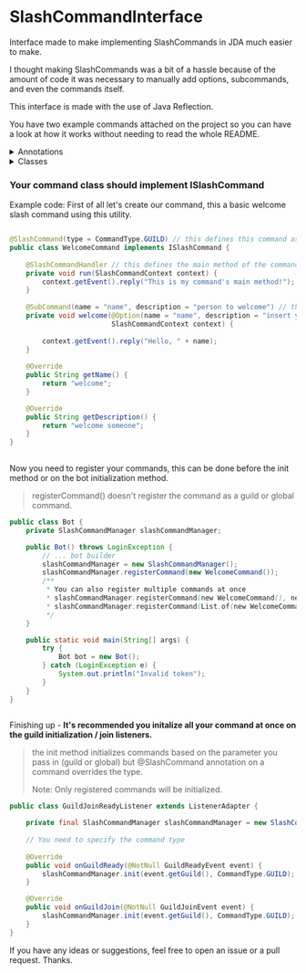  # SlashCommandInterface
Interface made to make implementing SlashCommands in JDA much easier to make.

I thought making SlashCommands was a bit of a hassle because of the amount of code it was necessary 
to manually add options, subcommands, and even the commands itself.

This interface is made with the use of Java Reflection.

You have two example commands attached on the project so you can have a look at how it works without needing to read the whole README.

<details><summary>Annotations</summary>

### Annotations

**@Option** (name, description, type, required, autocomplete) is a parameter annotation which defines the options of your Command and/or Subcommands. 
You can't have options on the main command if you have subcommands as they override each other.

> An option serves basically as an input for the user to use when using the command.

**Parameters**
> name: The name of the option, this is what the user will see when they use the command.
> 
> description: The descrip  tion of the option, this is what the user will see when they use the command.
> 
> type: This is an OptionType enum, this defines the type of the option. (STRING, INTEGER, BOOLEAN, USER, CHANNEL, ROLE, MENTIONABLE). By default it's STRING.
> 
> required: This defines if the option is required or not. By default, it's false.
> 
> autocomplete: This defines if the option should have autocomplete or not. By default, it's false. Autocomplete most be handled by you. See: [Interaction Wiki](https://jda.wiki/using-jda/interactions/).
 
**@SlashCommand** is a class annotation which is where you define if this slash command should be global or not. This annotation is **optional**

> If you use this annotation on a class, it's obligatory to define which type you want.
> This will also override the init method type you defined on your Listeners.
> This is useful to test individual commands

**@SlashCommandHandler** is a method annotation that defines the "main" method of your command. 
This annotation is required in order for the command to work, but it's optional if you have subcommands.<br> 

**@SubCommand** (name, description) is a method annotation that defines your command's SubCommands.

> Neither the name nor the description can be empty.

</details>

<details><summary>Classes</summary>

**ISlashCommand** is the necessary interface for your command to be seen as a slash command. you'll need to implement both getName() and getDescription() methods.
There's an optional method for permissions, getPermissions() by there's no restriction.

**SlashCommandContext** is a class used to get context when writing the slash command's commands and subcommands.
This class is obligatory in order for you to have access to certain things like guild, user and others.
</details>

### Your command class should implement ISlashCommand

Example code: First of all let's create our command, this a basic welcome slash command using this utility.

```java

@SlashCommand(type = CommandType.GUILD) // this defines this command as a guild command.
public class WelcomeCommand implements ISlashCommand { 
    
    @SlashCommandHandler // this defines the main method of the command.
    private void run(SlashCommandContext context) {
        context.getEvent().reply("This is my command's main method!");
    }
    
    @SubCommand(name = "name", description = "person to welcome") // this defines a subcommand.
    private void welcome(@Option(name = "name", description = "insert your name", required = true) String name,
                         SlashCommandContext context) {
                         
        context.getEvent().reply("Hello, " + name);
    }
    
    @Override
    public String getName() {
        return "welcome";
    }

    @Override
    public String getDescription() {
        return "welcome someone";
    }
}
    
```

Now you need to register your commands, this can be done before the init method or on the bot initialization method.

> registerCommand() doesn't register the command as a guild or global command.

```java
public class Bot {
    private SlashCommandManager slashCommandManager;

    public Bot() throws LoginException {
        // ... bot builder
        slashCommandManager = new SlashCommandManager();
        slashCommandManager.registerCommand(new WelcomeCommand());
        /**
         * You can also register multiple commands at once
         * slashCommandManager.registerCommand(new WelcomeCommand(), new AnotherCommand());
         * slashCommandManager.registerCommand(List.of(new WelcomeCommand(), new AnotherCommand()));
         */
    }

    public static void main(String[] args) {
        try {
            Bot bot = new Bot();
        } catch (LoginException e) {
            System.out.println("Invalid token");
        }
    }
}
    
```

Finishing up - **It's recommended you initalize all your command at once on the guild initialization / join listeners.**<br> 

> the init method initializes commands based on the parameter you pass in
> (guild or global) but @SlashCommand annotation on a command overrides the type.
> 
> Note: Only registered commands will be initialized.
```java
public class GuildJoinReadyListener extends ListenerAdapter {

    private final SlashCommandManager slashCommandManager = new SlashCommandManager();
    
    // You need to specify the command type
    
    @Override
    public void onGuildReady(@NotNull GuildReadyEvent event) {
        slashCommandManager.init(event.getGuild(), CommandType.GUILD);
    }

    @Override
    public void onGuildJoin(@NotNull GuildJoinEvent event) {
        slashCommandManager.init(event.getGuild(), CommandType.GUILD);
    }
}

```
If you have any ideas or suggestions, feel free to open an issue or a pull request. Thanks.


